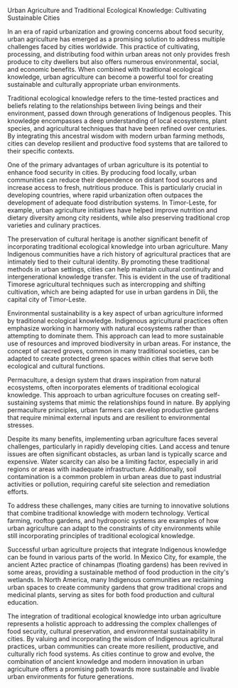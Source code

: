 Urban Agriculture and Traditional Ecological Knowledge: Cultivating Sustainable Cities

In an era of rapid urbanization and growing concerns about food security, urban agriculture has emerged as a promising solution to address multiple challenges faced by cities worldwide. This practice of cultivating, processing, and distributing food within urban areas not only provides fresh produce to city dwellers but also offers numerous environmental, social, and economic benefits. When combined with traditional ecological knowledge, urban agriculture can become a powerful tool for creating sustainable and culturally appropriate urban environments.

Traditional ecological knowledge refers to the time-tested practices and beliefs relating to the relationships between living beings and their environment, passed down through generations of Indigenous peoples. This knowledge encompasses a deep understanding of local ecosystems, plant species, and agricultural techniques that have been refined over centuries. By integrating this ancestral wisdom with modern urban farming methods, cities can develop resilient and productive food systems that are tailored to their specific contexts.

One of the primary advantages of urban agriculture is its potential to enhance food security in cities. By producing food locally, urban communities can reduce their dependence on distant food sources and increase access to fresh, nutritious produce. This is particularly crucial in developing countries, where rapid urbanization often outpaces the development of adequate food distribution systems. In Timor-Leste, for example, urban agriculture initiatives have helped improve nutrition and dietary diversity among city residents, while also preserving traditional crop varieties and culinary practices.

The preservation of cultural heritage is another significant benefit of incorporating traditional ecological knowledge into urban agriculture. Many Indigenous communities have a rich history of agricultural practices that are intimately tied to their cultural identity. By promoting these traditional methods in urban settings, cities can help maintain cultural continuity and intergenerational knowledge transfer. This is evident in the use of traditional Timorese agricultural techniques such as intercropping and shifting cultivation, which are being adapted for use in urban gardens in Dili, the capital city of Timor-Leste.

Environmental sustainability is a key aspect of urban agriculture informed by traditional ecological knowledge. Indigenous agricultural practices often emphasize working in harmony with natural ecosystems rather than attempting to dominate them. This approach can lead to more sustainable use of resources and improved biodiversity in urban areas. For instance, the concept of sacred groves, common in many traditional societies, can be adapted to create protected green spaces within cities that serve both ecological and cultural functions.

Permaculture, a design system that draws inspiration from natural ecosystems, often incorporates elements of traditional ecological knowledge. This approach to urban agriculture focuses on creating self-sustaining systems that mimic the relationships found in nature. By applying permaculture principles, urban farmers can develop productive gardens that require minimal external inputs and are resilient to environmental stresses.

Despite its many benefits, implementing urban agriculture faces several challenges, particularly in rapidly developing cities. Land access and tenure issues are often significant obstacles, as urban land is typically scarce and expensive. Water scarcity can also be a limiting factor, especially in arid regions or areas with inadequate infrastructure. Additionally, soil contamination is a common problem in urban areas due to past industrial activities or pollution, requiring careful site selection and remediation efforts.

To address these challenges, many cities are turning to innovative solutions that combine traditional knowledge with modern technology. Vertical farming, rooftop gardens, and hydroponic systems are examples of how urban agriculture can adapt to the constraints of city environments while still incorporating principles of traditional ecological knowledge.

Successful urban agriculture projects that integrate Indigenous knowledge can be found in various parts of the world. In Mexico City, for example, the ancient Aztec practice of chinampas (floating gardens) has been revived in some areas, providing a sustainable method of food production in the city's wetlands. In North America, many Indigenous communities are reclaiming urban spaces to create community gardens that grow traditional crops and medicinal plants, serving as sites for both food production and cultural education.

The integration of traditional ecological knowledge into urban agriculture represents a holistic approach to addressing the complex challenges of food security, cultural preservation, and environmental sustainability in cities. By valuing and incorporating the wisdom of Indigenous agricultural practices, urban communities can create more resilient, productive, and culturally rich food systems. As cities continue to grow and evolve, the combination of ancient knowledge and modern innovation in urban agriculture offers a promising path towards more sustainable and livable urban environments for future generations.